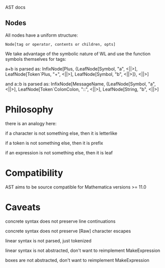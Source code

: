 

AST docs


## Nodes

All nodes have a uniform structure:

`Node[tag or operator, contents or children, opts]`




We take advantage of the symbolic nature of WL and use the function symbols themselves for tags:


a+b is parsed as:
InfixNode[Plus, {LeafNode[Symbol, "a", <||>], LeafNode[Token`Plus, "+", <||>], LeafNode[Symbol, "b", <||>]}, <||>]

and a::b is parsed as:
InfixNode[MessageName, {LeafNode[Symbol, "a", <||>], LeafNode[Token`ColonColon, "::", <||>], LeafNode[String, "b", <||>]





# Philosophy

there is an analogy here:

if a character is not something else, then it is letterlike

if a token is not something else, then it is prefix

if an expression is not something else, then it is leaf









# Compatibility

AST aims to be source compatible for Mathematica versions >= 11.0





# Caveats


concrete syntax does not preserve line continuations

concrete syntax does not preserve \[Raw] character escapes




linear syntax is not parsed, just tokenized

linear syntax is not abstracted, don't want to reimplement MakeExpression

boxes are not abstracted, don't want to reimplement MakeExpression












